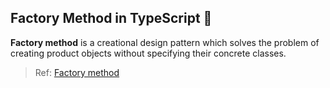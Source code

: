 ## Factory Method in TypeScript 🚀

**Factory method** is a creational design pattern which solves the problem of creating product objects without specifying their concrete classes.

> Ref: [Factory method](https://refactoring.guru/design-patterns/factory-method/typescript/example)